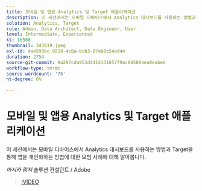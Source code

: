 ```yaml
---
title: 모바일 및 앱용 Analytics 및 Target 애플리케이션
description: 이 세션에서는 모바일 디바이스에서 Analytics 대시보드를 사용하는 방법과 Target을 통해 앱을 개인화하는 방법에 대한 모범 사례에 대해 알아봅니다.
solution: Analytics, Target
role: Admin, Data Architect, Data Engineer, User
level: Intermediate, Experienced
kt: 10568
thumbnail: 343819.jpeg
exl-id: 4ae593bc-9219-4c8a-bcb3-07eb0c54ad44
duration: 2754
source-git-commit: 9a297cda953d4414131657f9ac84580aea0eabeb
workflow-type: tm+mt
source-wordcount: '75'
ht-degree: 0%

---
```


# 모바일 및 앱용 Analytics 및 Target 애플리케이션

이 세션에서는 모바일 디바이스에서 Analytics 대시보드를 사용하는 방법과 Target을 통해 앱을 개인화하는 방법에 대한 모범 사례에 대해 알아봅니다.

*아시카 람지* 솔루션 컨설턴트 / Adobe

>[!VIDEO](https://video.tv.adobe.com/v/343819/?quality=12&learn=on)
